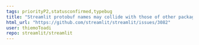 ```yaml
---
tags: priorityP2,statusconfirmed,typebug
title: "Streamlit protobuf names may collide with those of other packages"
html_url: "https://github.com/streamlit/streamlit/issues/3082"
user: thiemoToadi
repo: streamlit/streamlit
---
```


